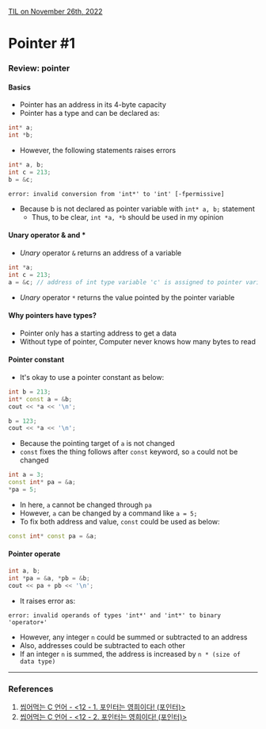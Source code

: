 [TIL on November 26th, 2022](../../../TIL/2022/11/11-26-2022.md)
# **Pointer #1**

### Review: pointer
#### Basics
- Pointer has an address in its 4-byte capacity
- Pointer has a type and can be declared as:

```cpp
int* a;
int *b;
```

- However, the following statements raises errors

```cpp
int* a, b;
int c = 213;
b = &c;
```
```shell
error: invalid conversion from 'int*' to 'int' [-fpermissive]
```

- Because b is not declared as pointer variable with `int* a, b;` statement
  * Thus, to be clear, `int *a, *b` should be used in my opinion

#### Unary operator & and *
- *Unary* operator `&` returns an address of a variable
```cpp
int *a;
int c = 213;
a = &c; // address of int type variable 'c' is assigned to pointer variable 'a'
```
- *Unary* operator `*` returns the value pointed by the pointer variable

#### Why pointers have types?
- Pointer only has a starting address to get a data
- Without type of pointer, Computer never knows how many bytes to read


#### Pointer constant
- It's okay to use a pointer constant as below:
```cpp
int b = 213;
int* const a = &b;
cout << *a << '\n';

b = 123;
cout << *a << '\n';
```
- Because the pointing target of `a` is not changed
- `const` fixes the thing follows after `const` keyword, so `a` could not be changed

```cpp
int a = 3;
const int* pa = &a;
*pa = 5;
```
- In here, `a` cannot be changed through `pa`
- However, `a` can be changed by a command like `a = 5;`
- To fix both address and value, `const` could be used as below:

```cpp
const int* const pa = &a;
```

#### Pointer operate
```cpp
int a, b;
int *pa = &a, *pb = &b;
cout << pa + pb << '\n';
```

- It raises error as:
```shell
error: invalid operands of types 'int*' and 'int*' to binary 'operator+'
```

- However, any integer `n` could be summed or subtracted to an address
- Also, addresses could be subtracted to each other
- If an integer `n` is summed, the address is increased by `n * (size of data type)`


___

### References
1. [씹어먹는 C 언어 - <12 - 1. 포인터는 영희이다! (포인터)>](https://modoocode.com/23)
2. [씹어먹는 C 언어 - <12 - 2. 포인터는 영희이다! (포인터)>](https://modoocode.com/24)